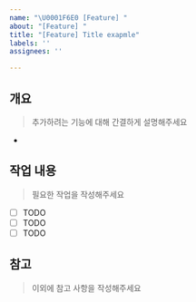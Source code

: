 ```yaml
---
name: "\U0001F6E0️ [Feature] "
about: "[Feature] "
title: "[Feature] Title exapmle"
labels: ''
assignees: ''

---
```


## 개요
> 추가하려는 기능에 대해 간결하게 설명해주세요

- 

## 작업 내용
> 필요한 작업을 작성해주세요

- [ ] TODO
- [ ] TODO
- [ ] TODO

## 참고
> 이외에 참고 사항을 작성해주세요
